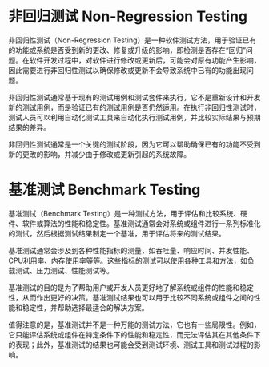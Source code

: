 # 非回归测试 Non-Regression Testing

非回归性测试（Non-Regression Testing）是一种软件测试方法，用于验证已有的功能或系统是否受到新的更改、修复或升级的影响，即检测是否存在“回归”问题。在软件开发过程中，对软件进行修改或更新后，可能会对原有功能产生影响，因此需要进行非回归性测试以确保修改或更新不会导致系统中已有的功能出现问题。

非回归性测试通常基于现有的测试用例和测试套件来执行，它不是重新设计和开发新的测试用例，而是验证已有的测试用例是否仍然适用。在执行非回归性测试时，测试人员可以利用自动化测试工具来自动化执行测试用例，并比较实际结果与预期结果的差异。

非回归性测试通常是一个关键的测试阶段，因为它可以帮助确保已有的功能不受到新的更改的影响，并减少由于修改或更新引起的系统故障。

# 基准测试 Benchmark Testing

基准测试（Benchmark Testing）是一种测试方法，用于评估和比较系统、硬件、软件或算法的性能和稳定性。基准测试通常会对系统或组件进行一系列标准化的测试，然后根据测试结果制定一个基准，用于评估将来的测试结果。

基准测试通常会涉及到各种性能指标的测量，如吞吐量、响应时间、并发性能、CPU利用率、内存使用率等等。这些指标的测试可以使用各种工具和方法，如负载测试、压力测试、性能测试等。

基准测试的目的是为了帮助用户或开发人员更好地了解系统或组件的性能和稳定性，从而作出更好的决策。基准测试结果也可以用于比较不同系统或组件之间的性能和稳定性，并帮助选择最适合的解决方案。

值得注意的是，基准测试并不是一种万能的测试方法，它也有一些局限性。例如，它只能评估系统或组件在特定条件下的性能和稳定性，而无法评估其在其他条件下的表现；此外，基准测试的结果也可能会受到测试环境、测试工具和测试过程的影响。